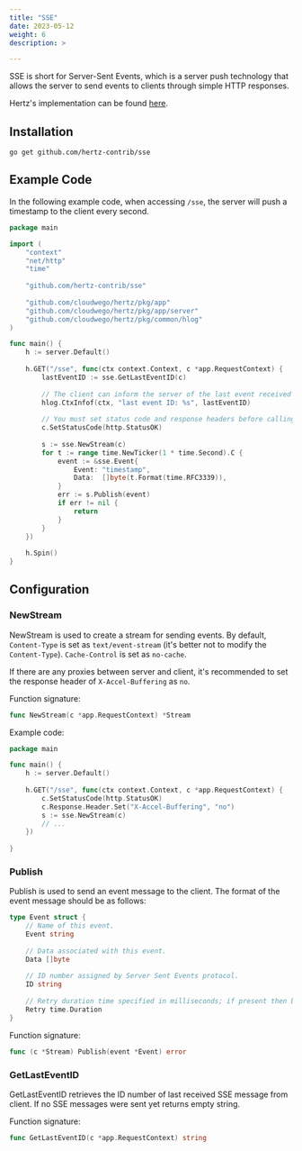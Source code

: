 ```yaml
---
title: "SSE"
date: 2023-05-12
weight: 6
description: >

---
```


SSE is short for Server-Sent Events, which is a server push technology that allows the server to send events to clients through simple HTTP responses.

Hertz's implementation can be found [here](https://github.com/hertz-contrib/sse).

## Installation

```shell
go get github.com/hertz-contrib/sse
```

## Example Code

In the following example code, when accessing `/sse`, the server will push a timestamp to the client every second.

```go
package main

import (
	"context"
	"net/http"
	"time"
	
	"github.com/hertz-contrib/sse"
	
	"github.com/cloudwego/hertz/pkg/app"
	"github.com/cloudwego/hertz/pkg/app/server"
	"github.com/cloudwego/hertz/pkg/common/hlog"
)

func main() {
	h := server.Default()
	
	h.GET("/sse", func(ctx context.Context, c *app.RequestContext) {
		lastEventID := sse.GetLastEventID(c)
		
        // The client can inform the server of the last event received through Last-Event-ID.
        hlog.CtxInfof(ctx, "last event ID: %s", lastEventID)
		
        // You must set status code and response headers before calling Render for first time.
        c.SetStatusCode(http.StatusOK)
        
        s := sse.NewStream(c)
		for t := range time.NewTicker(1 * time.Second).C {
			event := &sse.Event{
				Event: "timestamp",
				Data:  []byte(t.Format(time.RFC3339)),
			}
			err := s.Publish(event)
			if err != nil {
				return
			}
		}
    })
	
	h.Spin()
}
```

## Configuration

### NewStream

NewStream is used to create a stream for sending events. By default, `Content-Type` is set as `text/event-stream` (it's better not to modify the `Content-Type`). `Cache-Control` is set as `no-cache`.

If there are any proxies between server and client, it's recommended to set the response header of `X-Accel-Buffering` as `no`.

Function signature:

```go
func NewStream(c *app.RequestContext) *Stream
```

Example code:

```go
package main

func main() {
    h := server.Default()
    
    h.GET("/sse", func(ctx context.Context, c *app.RequestContext) {
        c.SetStatusCode(http.StatusOK)
        c.Response.Header.Set("X-Accel-Buffering", "no")
        s := sse.NewStream(c)
		// ...
    })
   
}
```

### Publish

Publish is used to send an event message to the client. The format of the event message should be as follows:

```go
type Event struct {
	// Name of this event.
	Event string
	
	// Data associated with this event.
	Data []byte
	
	// ID number assigned by Server Sent Events protocol.
	ID string
	
	// Retry duration time specified in milliseconds; if present then browser will attempt reconnect after that many milliseconds have elapsed since last message received from server.
	Retry time.Duration 
}
```

Function signature:

```go
func (c *Stream) Publish(event *Event) error 
```

### GetLastEventID

GetLastEventID retrieves the ID number of last received SSE message from client. If no SSE messages were sent yet returns empty string.

Function signature:

```go
func GetLastEventID(c *app.RequestContext) string
```
